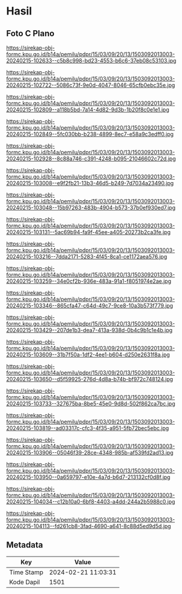 # Hasil

## Foto C Plano

https://sirekap-obj-formc.kpu.go.id/b14a/pemilu/pdpr/15/03/09/20/13/1503092013003-20240215-102633--c5b8c998-bd23-4553-b6c6-37eb08c53103.jpg

https://sirekap-obj-formc.kpu.go.id/b14a/pemilu/pdpr/15/03/09/20/13/1503092013003-20240215-102722--5086c73f-9e0d-4047-8046-65cfb0ebc35e.jpg

https://sirekap-obj-formc.kpu.go.id/b14a/pemilu/pdpr/15/03/09/20/13/1503092013003-20240215-102809--a118b5bd-7a14-4d82-9d3b-1b20f8c0e1e1.jpg

https://sirekap-obj-formc.kpu.go.id/b14a/pemilu/pdpr/15/03/09/20/13/1503092013003-20240215-102849--5fc030bb-b238-4899-8ec7-e58a9c3edff0.jpg

https://sirekap-obj-formc.kpu.go.id/b14a/pemilu/pdpr/15/03/09/20/13/1503092013003-20240215-102928--8c88a746-c391-4248-b095-21046602c72d.jpg

https://sirekap-obj-formc.kpu.go.id/b14a/pemilu/pdpr/15/03/09/20/13/1503092013003-20240215-103008--e9f2fb21-13b3-46d5-b249-7d7034a23490.jpg

https://sirekap-obj-formc.kpu.go.id/b14a/pemilu/pdpr/15/03/09/20/13/1503092013003-20240215-103048--15b97263-483b-4904-b573-37b0ef930ed7.jpg

https://sirekap-obj-formc.kpu.go.id/b14a/pemilu/pdpr/15/03/09/20/13/1503092013003-20240215-103131--5ac69b94-fa9f-45ee-a405-20273b2ca3fe.jpg

https://sirekap-obj-formc.kpu.go.id/b14a/pemilu/pdpr/15/03/09/20/13/1503092013003-20240215-103216--7dda2171-5283-4f45-8ca1-ce1172aea576.jpg

https://sirekap-obj-formc.kpu.go.id/b14a/pemilu/pdpr/15/03/09/20/13/1503092013003-20240215-103259--34e0cf2b-936e-483a-91a1-f8051974e2ae.jpg

https://sirekap-obj-formc.kpu.go.id/b14a/pemilu/pdpr/15/03/09/20/13/1503092013003-20240215-103346--865cfa47-c64d-49c7-9ce8-10a3b573f779.jpg

https://sirekap-obj-formc.kpu.go.id/b14a/pemilu/pdpr/15/03/09/20/13/1503092013003-20240215-103429--207de1b3-dea7-413a-938d-0b4c9b1c1e4b.jpg

https://sirekap-obj-formc.kpu.go.id/b14a/pemilu/pdpr/15/03/09/20/13/1503092013003-20240215-103609--31b7f50a-1df2-4ee1-b604-d250e2631f8a.jpg

https://sirekap-obj-formc.kpu.go.id/b14a/pemilu/pdpr/15/03/09/20/13/1503092013003-20240215-103650--d5f59925-276d-4d8a-b74b-bf972c748124.jpg

https://sirekap-obj-formc.kpu.go.id/b14a/pemilu/pdpr/15/03/09/20/13/1503092013003-20240215-103733--327675ba-8be5-45e0-9d8d-502f862ca7bc.jpg

https://sirekap-obj-formc.kpu.go.id/b14a/pemilu/pdpr/15/03/09/20/13/1503092013003-20240215-103819--ad03317c-cfc3-4f35-a951-5fb72bec5ebc.jpg

https://sirekap-obj-formc.kpu.go.id/b14a/pemilu/pdpr/15/03/09/20/13/1503092013003-20240215-103906--05046f39-28ce-4348-985b-af539fd2ad13.jpg

https://sirekap-obj-formc.kpu.go.id/b14a/pemilu/pdpr/15/03/09/20/13/1503092013003-20240215-103950--0a659797-e10e-4a7d-b6d7-213132cf0d8f.jpg

https://sirekap-obj-formc.kpu.go.id/b14a/pemilu/pdpr/15/03/09/20/13/1503092013003-20240215-104034--c12b10a0-6bf8-4403-a4dd-244a2b5988c0.jpg

https://sirekap-obj-formc.kpu.go.id/b14a/pemilu/pdpr/15/03/09/20/13/1503092013003-20240215-104113--fd261cb8-3fad-4690-a641-8c88d5ed9d5d.jpg


## Metadata

| Key        | Value               |
| ---------- | ------------------- |
| Time Stamp | 2024-02-21 11:03:31 |
| Kode Dapil | 1501                |




